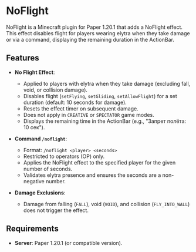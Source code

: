 # NoFlight

NoFlight is a Minecraft plugin for Paper 1.20.1 that adds a NoFlight effect. This effect disables flight for players wearing elytra when they take damage or via a command, displaying the remaining duration in the ActionBar.

## Features

- **No Flight Effect**:
  - Applied to players with elytra when they take damage (excluding fall, void, or collision damage).
  - Disables flight (`setFlying`, `setGliding`, `setAllowFlight`) for a set duration (default: 10 seconds for damage).
  - Resets the effect timer on subsequent damage.
  - Does not apply in `CREATIVE` or `SPECTATOR` game modes.
  - Displays the remaining time in the ActionBar (e.g., "Запрет полёта: 10 сек").

- **Command `/noflight`**:
  - Format: `/noflight <player> <seconds>`
  - Restricted to operators (OP) only.
  - Applies the NoFlight effect to the specified player for the given number of seconds.
  - Validates elytra presence and ensures the seconds are a non-negative number.

- **Damage Exclusions**:
  - Damage from falling (`FALL`), void (`VOID`), and collision (`FLY_INTO_WALL`) does not trigger the effect.

## Requirements

- **Server**: Paper 1.20.1 (or compatible version).